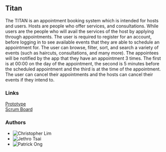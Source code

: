 ## Titan
The TITAN is an appointment booking system which is intended for hosts and users. Hosts are people who offer services, and consultations. While users are the people who will avail the services of the host by applying through appointments. The user is required to register for an account, before logging in to see available events that they are able to schedule an appointment for. The user can browse, filter, sort, and search a variety of events (such as haircuts, consultations, and many more). The appointees will be notified by the app that they have an appointment 3 times. The first is at 00:00 on the day of the appointment, the second is 5 minutes before the scheduled appointment and the third is at the time of the appointment. The user can cancel their appointments and the hosts can cancel their events if they intend to.

### Links
<a href="https://www.figma.com/proto/7OShhWDx9dnP0cfEeiHuvU/MOBDEVE-MCO?node-id=14%3A4&scaling=scale-down&page-id=0%3A1&starting-point-node-id=14%3A4">Prototype</a>  
<a href="https://future-van-cbf.notion.site/eabe2c669fe54489a961a5afb209f62a?v=311f15b7705d4a6ab5ff96ceab955b34">Scrum Board</a>

### Authors
- ![Christopher Lim](https://github.com/cc-visionary)
- ![Jethro Tsai](https://github.com/JethroTsai)
- ![Patrick Ong](https://github.com/patpat0403)
